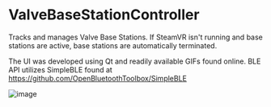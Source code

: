 # ValveBaseStationController
Tracks and manages Valve Base Stations. 
If SteamVR isn't running and base stations are active, base stations are automatically terminated.

The UI was developed using Qt and readily available GIFs found online.
BLE API utilizes SimpleBLE found at https://github.com/OpenBluetoothToolbox/SimpleBLE

![image](https://github.com/jseursing/ValveBaseStationController/assets/14283914/1b5a6d00-d978-44ca-b9fb-62315f33d511)
